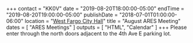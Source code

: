 +++
contact = "KK0V"
date = "2019-08-20T18:00:00-05:00"
endTime = "2019-08-20T19:00:00-05:00"
publishDate = "2018-07-01T01:00:00-06:00"
location = "[West Fargo City Hall](/places/west-fargo-city-hall/)"
title = "August ARES Meeting"
dates = [ "ARES Meetings" ]
outputs = [ "HTML", "Calendar" ]
+++
Please enter through the north
doors adjacent to the 4th Ave E parking lot.
